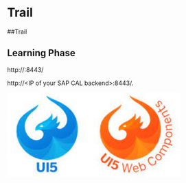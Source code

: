 # Trail
##Trail
## Learning Phase

http://<IP of your SAP CAL backend>:8443/
  
 http://\<IP of your SAP CAL backend\>:8443/. 



<img src="./Practice/Images/download.jpg" width="80%"> 


